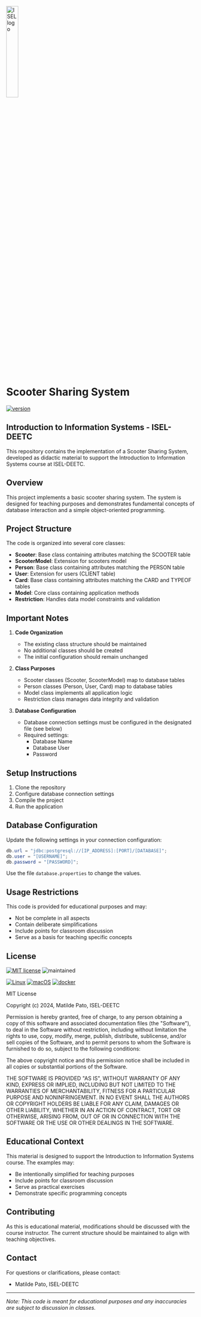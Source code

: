 <p align="left">
    <a href="https://www.isel.pt/en" target="_blank">
        <img width="25%" src="https://www.isel.pt/sites/default/files/SCI/Identidade/logo_ISEL_simplificado_cor.png" alt="ISEL logo">
    </a>
</p>

# Scooter Sharing System

[![version](https://img.shields.io/badge/version-1.0-green)](https://img.shields.io/badge/version-1.0-green)

## Introduction to Information Systems - ISEL-DEETC

This repository contains the implementation of a Scooter Sharing System, developed as didactic material to support the Introduction to Information Systems course at ISEL-DEETC.

## Overview

This project implements a basic scooter sharing system. The system is designed for teaching purposes and demonstrates fundamental concepts of database interaction and a simple object-oriented programming.

## Project Structure

The code is organized into several core classes:

- **Scooter**: Base class containing attributes matching the SCOOTER table
- **ScooterModel**: Extension for scooters model
- **Person**: Base class containing attributes matching the PERSON table
- **User**: Extension for users (CLIENT table)
- **Card**: Base class containing attributes matching the CARD and TYPEOF tables
- **Model**: Core class containing application methods
- **Restriction**: Handles data model constraints and validation

## Important Notes

1. **Code Organization**
   - The existing class structure should be maintained
   - No additional classes should be created
   - The initial configuration should remain unchanged

2. **Class Purposes**
   - Scooter classes (Scooter, ScooterModel) map to database tables
   - Person classes (Person, User, Card) map to database tables
   - Model class implements all application logic
   - Restriction class manages data integrity and validation

3. **Database Configuration**
   - Database connection settings must be configured in the designated file (see below)
   - Required settings:
     - Database Name
     - Database User
     - Password

## Setup Instructions

1. Clone the repository
2. Configure database connection settings
3. Compile the project
4. Run the application

## Database Configuration

Update the following settings in your connection configuration:

```java
db.url = "jdbc:postgresql://[IP_ADDRESS]:[PORT]/[DATABASE]";
db.user = "[USERNAME]";
db.password = "[PASSWORD]";
```

Use the file `database.properties` to change the values.

## Usage Restrictions

This code is provided for educational purposes and may:

- Not be complete in all aspects
- Contain deliberate simplifications
- Include points for classroom discussion
- Serve as a basis for teaching specific concepts

## License

[![MIT license](https://img.shields.io/badge/License-MIT-blue.svg)](https://choosealicense.com/licenses/mit/)
![maintained](https://img.shields.io/badge/Maintained%3F-yes-green.svg)

[![Linux](https://img.shields.io/badge/Ubuntu-E95420?style=for-the-badge&logo=ubuntu&logoColor=white)](https://img.shields.io/badge/Ubuntu-E95420?style=for-the-badge&logo=ubuntu&logoColor=white)
[![macOS](https://img.shields.io/badge/mac%20os-000000?style=for-the-badge&logo=apple&logoColor=white)](https://img.shields.io/badge/mac%20os-000000?style=for-the-badge&logo=apple&logoColor=white)
[![docker](https://img.shields.io/badge/Docker-2CA5E0?style=for-the-badge&logo=docker&logoColor=white)](https://img.shields.io/badge/Docker-2CA5E0?style=for-the-badge&logo=docker&logoColor=white)

MIT License

Copyright (c) 2024, Matilde Pato, ISEL-DEETC

Permission is hereby granted, free of charge, to any person obtaining a copy
of this software and associated documentation files (the "Software"), to deal
in the Software without restriction, including without limitation the rights
to use, copy, modify, merge, publish, distribute, sublicense, and/or sell
copies of the Software, and to permit persons to whom the Software is
furnished to do so, subject to the following conditions:

The above copyright notice and this permission notice shall be included in all
copies or substantial portions of the Software.

THE SOFTWARE IS PROVIDED "AS IS", WITHOUT WARRANTY OF ANY KIND, EXPRESS OR
IMPLIED, INCLUDING BUT NOT LIMITED TO THE WARRANTIES OF MERCHANTABILITY,
FITNESS FOR A PARTICULAR PURPOSE AND NONINFRINGEMENT. IN NO EVENT SHALL THE
AUTHORS OR COPYRIGHT HOLDERS BE LIABLE FOR ANY CLAIM, DAMAGES OR OTHER
LIABILITY, WHETHER IN AN ACTION OF CONTRACT, TORT OR OTHERWISE, ARISING FROM,
OUT OF OR IN CONNECTION WITH THE SOFTWARE OR THE USE OR OTHER DEALINGS IN THE
SOFTWARE.

## Educational Context

This material is designed to support the Introduction to Information Systems course. The examples may:

- Be intentionally simplified for teaching purposes
- Include points for classroom discussion
- Serve as practical exercises
- Demonstrate specific programming concepts

## Contributing

As this is educational material, modifications should be discussed with the course instructor. The current structure should be maintained to align with teaching objectives.

## Contact

For questions or clarifications, please contact:

- Matilde Pato, ISEL-DEETC

---
*Note: This code is meant for educational purposes and any inaccuracies are subject to discussion in classes.*